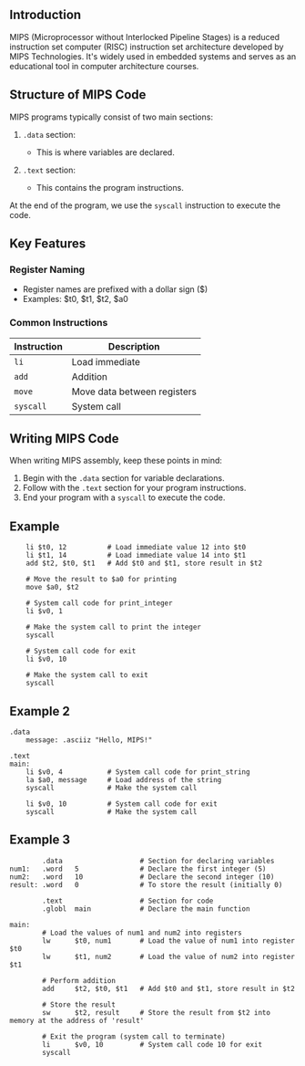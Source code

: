 
## Introduction

MIPS (Microprocessor without Interlocked Pipeline Stages) is a reduced instruction set computer (RISC) instruction set architecture developed by MIPS Technologies. It's widely used in embedded systems and serves as an educational tool in computer architecture courses.

## Structure of MIPS Code

MIPS programs typically consist of two main sections:

1. `.data` section:
   - This is where variables are declared.

2. `.text` section:
   - This contains the program instructions.

At the end of the program, we use the `syscall` instruction to execute the code.

## Key Features

### Register Naming
- Register names are prefixed with a dollar sign ($)
- Examples: $t0, $t1, $t2, $a0

### Common Instructions

| Instruction | Description |
|-------------|-------------|
| `li`        | Load immediate |
| `add`       | Addition |
| `move`      | Move data between registers |
| `syscall`   | System call |

## Writing MIPS Code

When writing MIPS assembly, keep these points in mind:
1. Begin with the `.data` section for variable declarations.
2. Follow with the `.text` section for your program instructions.
3. End your program with a `syscall` to execute the code.

## Example

```.text
    li $t0, 12          # Load immediate value 12 into $t0
    li $t1, 14          # Load immediate value 14 into $t1
    add $t2, $t0, $t1   # Add $t0 and $t1, store result in $t2
    
    # Move the result to $a0 for printing
    move $a0, $t2       

	# System call code for print_integer
    li $v0, 1           

	# Make the system call to print the integer
    syscall             

	# System call code for exit
    li $v0, 10          
    
    # Make the system call to exit
    syscall             

```

## Example 2

```
.data
    message: .asciiz "Hello, MIPS!"

.text
main:
    li $v0, 4           # System call code for print_string
    la $a0, message     # Load address of the string
    syscall             # Make the system call

    li $v0, 10          # System call code for exit
    syscall             # Make the system call
```

## Example 3

```assembly
        .data                   # Section for declaring variables
num1:   .word   5               # Declare the first integer (5)
num2:   .word   10              # Declare the second integer (10)
result: .word   0               # To store the result (initially 0)

        .text                   # Section for code
        .globl  main            # Declare the main function

main:   
        # Load the values of num1 and num2 into registers
        lw      $t0, num1       # Load the value of num1 into register $t0
        lw      $t1, num2       # Load the value of num2 into register $t1

        # Perform addition
        add     $t2, $t0, $t1   # Add $t0 and $t1, store result in $t2

        # Store the result
        sw      $t2, result     # Store the result from $t2 into memory at the address of 'result'

        # Exit the program (system call to terminate)
        li      $v0, 10         # System call code 10 for exit
        syscall

```